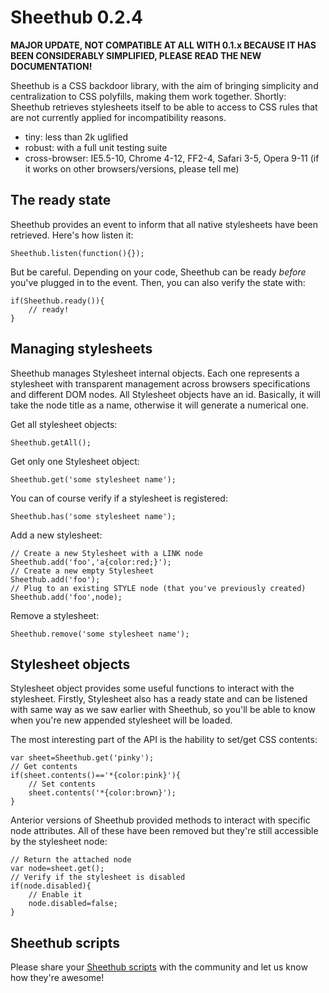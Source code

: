 Sheethub 0.2.4
==============

__MAJOR UPDATE, NOT COMPATIBLE AT ALL WITH 0.1.x BECAUSE IT HAS BEEN CONSIDERABLY SIMPLIFIED, PLEASE READ THE NEW DOCUMENTATION!__

Sheethub is a CSS backdoor library, with the aim of bringing simplicity and centralization to CSS polyfills, making them work together. Shortly: Sheethub retrieves stylesheets itself to be able to access to CSS rules that are not currently applied for incompatibility reasons.

- tiny: less than 2k uglified
- robust: with a full unit testing suite
- cross-browser: IE5.5-10, Chrome 4-12, FF2-4, Safari 3-5, Opera 9-11 (if it works on other browsers/versions, please tell me)

The ready state
---------------

Sheethub provides an event to inform that all native stylesheets have been retrieved. Here's how listen it:

    Sheethub.listen(function(){});

But be careful. Depending on your code, Sheethub can be ready _before_ you've plugged in to the event. Then, you can also verify the state with:

    if(Sheethub.ready()){
        // ready!
    }

Managing stylesheets
--------------------

Sheethub manages Stylesheet internal objects. Each one represents a stylesheet with transparent management across browsers specifications and different DOM nodes. All Stylesheet objects have an id. Basically, it will take the node title as a name, otherwise it will generate a numerical one.

Get all stylesheet objects:

    Sheethub.getAll();

Get only one Stylesheet object:

    Sheethub.get('some stylesheet name');

You can of course verify if a stylesheet is registered:

    Sheethub.has('some stylesheet name');

Add a new stylesheet:

    // Create a new Stylesheet with a LINK node
    Sheethub.add('foo','a{color:red;}');
    // Create a new empty Stylesheet
    Sheethub.add('foo');
    // Plug to an existing STYLE node (that you've previously created)
    Sheethub.add('foo',node);
    
Remove a stylesheet:

    Sheethub.remove('some stylesheet name');

Stylesheet objects
------------------

Stylesheet object provides some useful functions to interact with the stylesheet. Firstly, Stylesheet also has a ready state and can be listened with same way as we saw earlier with Sheethub, so you'll be able to know when you're new appended stylesheet will be loaded.

The most interesting part of the API is the hability to set/get CSS contents:

    var sheet=Sheethub.get('pinky');
    // Get contents
    if(sheet.contents()=='*{color:pink}'){
        // Set contents
        sheet.contents('*{color:brown}');
    }

Anterior versions of Sheethub provided methods to interact with specific node attributes. All of these have been removed but they're still accessible by the stylesheet node:

    // Return the attached node
    var node=sheet.get();
    // Verify if the stylesheet is disabled
    if(node.disabled){
        // Enable it
        node.disabled=false;
    }

Sheethub scripts
----------------

Please share your [Sheethub scripts](https://github.com/pyrsmk/Sheethub/wiki/Awesome-scripts) with the community and let us know how they're awesome!